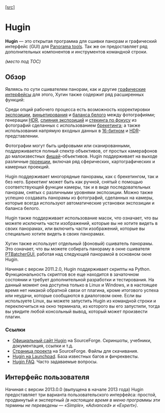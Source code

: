  [[src]](https://wiki.panotools.org/Hugin)

# Hugin

**Hugin** — это открытая программа для сшивки панорам и графический интерфейс (GUI) для [Panorama tools](Panorama_tools.md). Так же он предоставляет ряд дополнительных компонентов и инструментов командной строки.

_(место под TOC)_

## Обзор

Являясь по сути сшивателем панорам, как и другие [графические интерфейсы](GUI_Front-ends.md) для этого, Хугин также содержит ряд расширенных функций:

Среди опций рабочего процесса есть возможность корректировки [экспозиции](Exposure_correction.md), [виньетирования](Vignetting.md) и [баланса белого](White_balance.md) между фотографиями; генерации [HDR](HDR.md), [слияния экспозиций](http://www.wikipedia.org/wiki/Exposure_Fusion) и [стекинга по фокусу](http://www.wikipedia.org/wiki/Focus_stacking) из фотографий сделанных с использованием [брекетинга](Bracketing.md); а также использования напрямую входных данных в [16-битном](16bit.md) и [HDR](HDR.md)-представлении.

Фотографии могут быть цифровыми или сканированными, поддерживается полный спектр объективов, от простых камерафонов до малоизвестных [фишай](Fisheye.md)-объективов. Hugin поддерживает на выходе различные [проекции](Projections.md), включая ряд сферических, картографических и камерных проекций.

Hugin поддерживает многорядные панорамы, как с брекетингом, так и без него. Брекетинг может быть как ручной, снятый с помощью соответствующей функции камеры, так и в виде последовательных панорам, снятых с различными уровнями экспозиции. Можно также успешно создавать панорамы из фотографий, сделанных на камеры, которые всегда используют автоматические установки экспозиции и баланса белого.

Hugin также поддерживает использование масок, что означает, что вы можете исключить части изображений, которые вы не хотите видеть в своих панорамах, или включить части изображений, которые вы специально хотите видеть в своих панорамах.

Хугин также использует отдельный (фоновый) сшиватель панорамы. Это означает, что вы можете собирать панораму в окне сшивателя [PTBatcherGUI](Hugin_Batch_Processor.md), работая над следующей панорамой в основном окне Hugin.

Начиная с версии 2011.2.0, Hugin поддерживает скрипты на Python. Функциональность скриптов все еще находится в зачаточном состоянии и требует дополнительной разработки и тестирования. На данный момент она доступна только в Linux и Windows, и в настоящее время нет никакой обратной связи от плагина, кроме итогового успеха или неудачи, которые сообщаются в диалоговом окне. Если вы используете Linux, вы можете запустить Hugin из командной строки и переключиться на окно терминала, из которого вы его запустили, тогда вы увидите любой консольный вывод, который может произвести плагин.

### Ссылки

* [Официальный сайт Hugin](http://hugin.sourceforge.net/) на SourceForge. Скриншоты, учебники, документация, ссылки и т.д.
* [Страница проекта](http://sourceforge.net/projects/hugin) на SourceForge. Файлы для скачивания.
* [Hugin на Launchpad](https://launchpad.net/hugin). База известных багов и фичреквесты.
* [Hugin FAQ](Hugin_FAQ.md). Часто задаваемые вопросы.

## Интерфейс пользователя

Начиная с версии 2013.0.0 (выпущена в начале 2013 года) Hugin предоставляет три варианта пользовательского интерфейса: простой, продвинутый и экспертный *(в настоящее время в меню программы эти термины не переведены — «Simple», «Advanced» и «Expert»)*.


